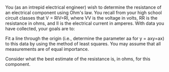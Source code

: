 You (as an intrepid electrical engineer) wish to determine the resistance of an electrical component using Ohm's law. You recall from your high school circuit classes that V = RIV=RI, where VV is the voltage in volts, RR is the resistance in ohms, and II is the electrical current in amperes. With data you have collected, your goals are to:

Fit a line through the origin (i.e., determine the parameter aa for y = axy=ax) to this data by using the method of least squares. You may assume that all measurements are of equal importance.

Consider what the best estimate of the resistance is, in ohms, for this component.
